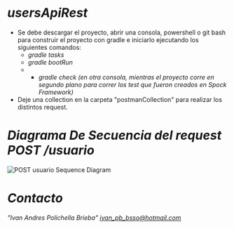 # *usersApiRest*
* Se debe descargar el proyecto, abrir una consola, powershell o git bash para construir el proyecto con gradle e iniciarlo ejecutando los siguientes comandos:
    * *gradle tasks*
    * *gradle bootRun*
    * * *gradle check (en otra consola, mientras el proyecto corre en segundo plano para correr los test que fueron creados en Spock Framework)*   
* Deje una collection en la carpeta "postmanCollection" para realizar los distintos request.
# *Diagrama De Secuencia del request POST /usuario*
![POST usuario Sequence Diagram](https://user-images.githubusercontent.com/18076074/125970926-847a2f3a-29e3-4496-a44c-cf073852570c.png)
# *Contacto*
*"Ivan Andres Polichella Brieba" <ivan_pb_bsso@hotmail.com>*
